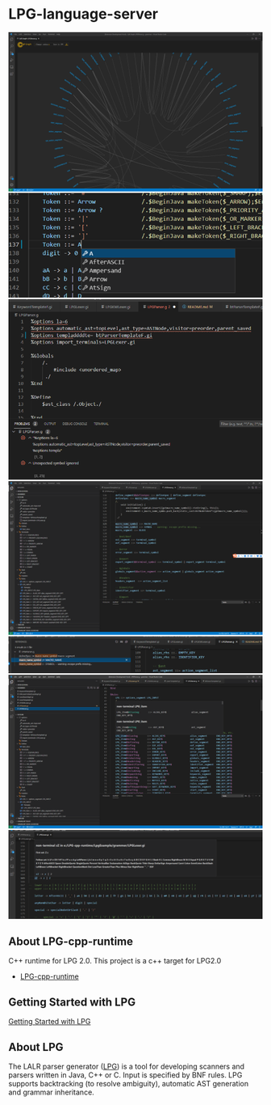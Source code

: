 # LPG-language-server

![avatar](doc/img/call_graph.png)
![avatar](doc/img/completion.png)
![avatar](doc/img/dianosic.png)
![avatar](doc/img/outline.png)
![avatar](doc/img/refenrence.png)
![avatar](doc/img/hover.png)
![avatar](doc/img/follow_first_set.png)
## About LPG-cpp-runtime
C++ runtime for LPG 2.0. This project is a c++ target for LPG2.0
* [LPG-cpp-runtime](https://github.com/kuafuwang/LPG-cpp-runtime)

## Getting Started with LPG

[Getting Started with LPG]( https://github.com/kuafuwang/LPG2/tree/main/lpg-generator-templates-2.1.00/docs )


## About LPG
The LALR parser generator ([LPG]( https://sourceforge.net/projects/lpg )) is a tool for developing scanners and parsers written in Java, C++ or C. Input is specified by BNF rules. LPG supports backtracking (to resolve ambiguity), automatic AST generation and grammar inheritance.
